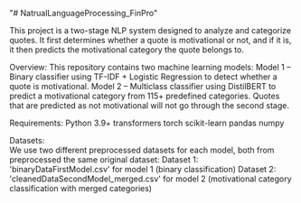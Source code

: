 "# NatrualLanguageProcessing_FinPro" 

This project is a two-stage NLP system designed to analyze and categorize quotes. It first determines whether a quote is motivational or not, and if it is, it then predicts the motivational category the quote belongs to.

Overview:
This repository contains two machine learning models:
    Model 1 – Binary classifier using TF-IDF + Logistic Regression to detect whether a quote is motivational.
    Model 2 – Multiclass classifier using DistilBERT to predict a motivational category from 115+ predefined categories.
Quotes that are predicted as not motivational will not go through the second stage.

Requirements:
  Python 3.9+
  transformers
  torch
  scikit-learn
  pandas
  numpy

Datasets:   
We use two different preprocessed datasets for each model, both from preprocessed the same original dataset:
    Dataset 1: 'binaryDataFirstModel.csv' for model 1 (binary classification)
    Dataset 2: 'cleanedDataSecondModel_merged.csv' for model 2 (motivational category classification with merged categories)

